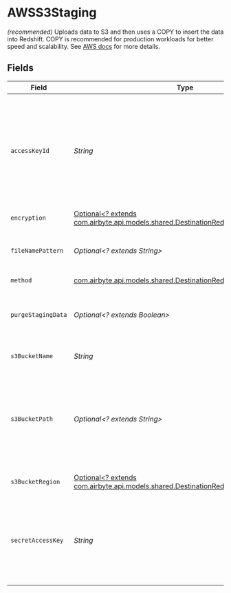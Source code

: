 # AWSS3Staging

<i>(recommended)</i> Uploads data to S3 and then uses a COPY to insert the data into Redshift. COPY is recommended for production workloads for better speed and scalability. See <a href="https://docs.aws.amazon.com/AmazonS3/latest/userguide/creating-bucket.html">AWS docs</a> for more details.


## Fields

| Field                                                                                                                                                                                                                                                                                                                                                                    | Type                                                                                                                                                                                                                                                                                                                                                                     | Required                                                                                                                                                                                                                                                                                                                                                                 | Description                                                                                                                                                                                                                                                                                                                                                              | Example                                                                                                                                                                                                                                                                                                                                                                  |
| ------------------------------------------------------------------------------------------------------------------------------------------------------------------------------------------------------------------------------------------------------------------------------------------------------------------------------------------------------------------------ | ------------------------------------------------------------------------------------------------------------------------------------------------------------------------------------------------------------------------------------------------------------------------------------------------------------------------------------------------------------------------ | ------------------------------------------------------------------------------------------------------------------------------------------------------------------------------------------------------------------------------------------------------------------------------------------------------------------------------------------------------------------------ | ------------------------------------------------------------------------------------------------------------------------------------------------------------------------------------------------------------------------------------------------------------------------------------------------------------------------------------------------------------------------ | ------------------------------------------------------------------------------------------------------------------------------------------------------------------------------------------------------------------------------------------------------------------------------------------------------------------------------------------------------------------------ |
| `accessKeyId`                                                                                                                                                                                                                                                                                                                                                            | *String*                                                                                                                                                                                                                                                                                                                                                                 | :heavy_check_mark:                                                                                                                                                                                                                                                                                                                                                       | This ID grants access to the above S3 staging bucket. Airbyte requires Read and Write permissions to the given bucket. See <a href="https://docs.aws.amazon.com/general/latest/gr/aws-sec-cred-types.html#access-keys-and-secret-access-keys">AWS docs</a> on how to generate an access key ID and secret access key.                                                    |                                                                                                                                                                                                                                                                                                                                                                          |
| `encryption`                                                                                                                                                                                                                                                                                                                                                             | [Optional<? extends com.airbyte.api.models.shared.DestinationRedshiftEncryption>](../../models/shared/DestinationRedshiftEncryption.md)                                                                                                                                                                                                                                  | :heavy_minus_sign:                                                                                                                                                                                                                                                                                                                                                       | How to encrypt the staging data                                                                                                                                                                                                                                                                                                                                          |                                                                                                                                                                                                                                                                                                                                                                          |
| `fileNamePattern`                                                                                                                                                                                                                                                                                                                                                        | *Optional<? extends String>*                                                                                                                                                                                                                                                                                                                                             | :heavy_minus_sign:                                                                                                                                                                                                                                                                                                                                                       | The pattern allows you to set the file-name format for the S3 staging file(s)                                                                                                                                                                                                                                                                                            | {date}                                                                                                                                                                                                                                                                                                                                                                   |
| `method`                                                                                                                                                                                                                                                                                                                                                                 | [com.airbyte.api.models.shared.DestinationRedshiftMethod](../../models/shared/DestinationRedshiftMethod.md)                                                                                                                                                                                                                                                              | :heavy_check_mark:                                                                                                                                                                                                                                                                                                                                                       | N/A                                                                                                                                                                                                                                                                                                                                                                      |                                                                                                                                                                                                                                                                                                                                                                          |
| `purgeStagingData`                                                                                                                                                                                                                                                                                                                                                       | *Optional<? extends Boolean>*                                                                                                                                                                                                                                                                                                                                            | :heavy_minus_sign:                                                                                                                                                                                                                                                                                                                                                       | Whether to delete the staging files from S3 after completing the sync. See <a href="https://docs.airbyte.com/integrations/destinations/redshift/#:~:text=the%20root%20directory.-,Purge%20Staging%20Data,-Whether%20to%20delete"> docs</a> for details.                                                                                                                  |                                                                                                                                                                                                                                                                                                                                                                          |
| `s3BucketName`                                                                                                                                                                                                                                                                                                                                                           | *String*                                                                                                                                                                                                                                                                                                                                                                 | :heavy_check_mark:                                                                                                                                                                                                                                                                                                                                                       | The name of the staging S3 bucket.                                                                                                                                                                                                                                                                                                                                       | airbyte.staging                                                                                                                                                                                                                                                                                                                                                          |
| `s3BucketPath`                                                                                                                                                                                                                                                                                                                                                           | *Optional<? extends String>*                                                                                                                                                                                                                                                                                                                                             | :heavy_minus_sign:                                                                                                                                                                                                                                                                                                                                                       | The directory under the S3 bucket where data will be written. If not provided, then defaults to the root directory. See <a href="https://docs.aws.amazon.com/prescriptive-guidance/latest/defining-bucket-names-data-lakes/faq.html#:~:text=be%20globally%20unique.-,For%20S3%20bucket%20paths,-%2C%20you%20can%20use">path's name recommendations</a> for more details. | data_sync/test                                                                                                                                                                                                                                                                                                                                                           |
| `s3BucketRegion`                                                                                                                                                                                                                                                                                                                                                         | [Optional<? extends com.airbyte.api.models.shared.DestinationRedshiftS3BucketRegion>](../../models/shared/DestinationRedshiftS3BucketRegion.md)                                                                                                                                                                                                                          | :heavy_minus_sign:                                                                                                                                                                                                                                                                                                                                                       | The region of the S3 staging bucket.                                                                                                                                                                                                                                                                                                                                     |                                                                                                                                                                                                                                                                                                                                                                          |
| `secretAccessKey`                                                                                                                                                                                                                                                                                                                                                        | *String*                                                                                                                                                                                                                                                                                                                                                                 | :heavy_check_mark:                                                                                                                                                                                                                                                                                                                                                       | The corresponding secret to the above access key id. See <a href="https://docs.aws.amazon.com/general/latest/gr/aws-sec-cred-types.html#access-keys-and-secret-access-keys">AWS docs</a> on how to generate an access key ID and secret access key.                                                                                                                      |                                                                                                                                                                                                                                                                                                                                                                          |
